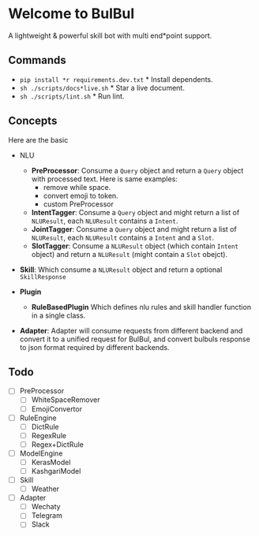 # Welcome to BulBul

A lightweight & powerful skill bot with multi end*point support.

## Commands

* `pip install *r requirements.dev.txt` * Install dependents.
* `sh ./scripts/docs*live.sh` * Star a live document.
* `sh ./scripts/lint.sh` * Run lint.

## Concepts

Here are the basic

* NLU
  * **PreProcessor**: Consume a `Query` object and return a `Query` object with
    processed text. Here is same examples:
    * remove while space.
    * convert emoji to token.
    * custom PreProcessor
  * **IntentTagger**: Consume a `Query` object and might return a list of `NLUResult`,
    each `NLUResult` contains a `Intent`.
  * **JointTagger**: Consume a `Query` object and might return a list of `NLUResult`,
    each `NLUResult` contains a `Intent` and a `Slot`.
  * **SlotTagger**: Consume a `NLUResult` object (which contain `Intent` object)
    and return a `NLUResult` (might contain a `Slot` obejct).

* **Skill**: Which consume a `NLUResult` object and return a optional `SkillResponse`
* **Plugin**
  * **RuleBasedPlugin** Which defines nlu rules and skill handler function in a single class.
* **Adapter**: Adapter will consume requests from different backend and convert it to
    a unified request for BulBul, and convert bulbuls response to json format required by
    different backends.

## Todo

* [ ] PreProcessor
  * [ ] WhiteSpaceRemover
  * [ ] EmojiConvertor

* [ ] RuleEngine
  * [ ] DictRule
  * [ ] RegexRule
  * [ ] Regex+DictRule
* [ ] ModelEngine
  * [ ] KerasModel
  * [ ] KashgariModel
* [ ] Skill
  * [ ] Weather
* [ ] Adapter
  * [ ] Wechaty
  * [ ] Telegram
  * [ ] Slack
